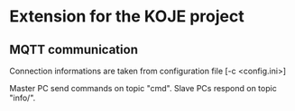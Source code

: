 # Extension for the KOJE project

## MQTT communication

Connection informations are taken from configuration file [-c <config.ini>]

Master PC send commands on topic "cmd".
Slave PCs respond on topic "info/<name>".


